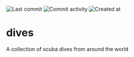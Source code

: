 ![Last commit](https://img.shields.io/github/last-commit/mattiasholm/dives?color=blue)
![Commit activity](https://img.shields.io/github/commit-activity/t/mattiasholm/dives?color=blue)
![Created at](https://img.shields.io/github/created-at/mattiasholm/dives?color=blue)

# dives
A collection of scuba dives from around the world
